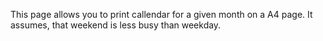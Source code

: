 This page allows you to print callendar for a given month on a A4 page. It assumes, that weekend is less busy than weekday.

